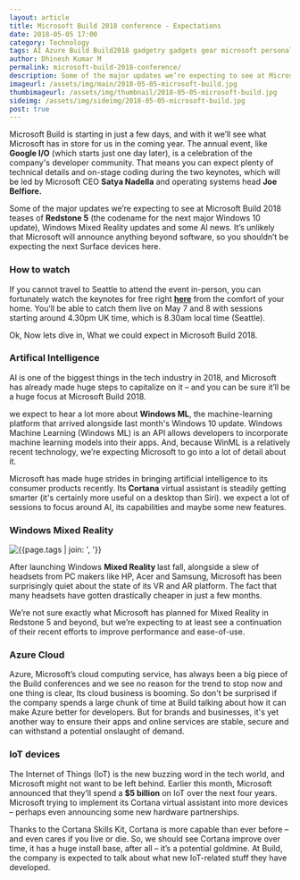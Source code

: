```yaml
---
layout: article
title: Microsoft Build 2018 conference - Expectations
date: 2018-05-05 17:00
category: Technology
tags: AI Azure Build Build2018 gadgetry gadgets gear microsoft personal-computing personalcomputing Windows Windows10
author: Dhinesh Kumar M
permalink: microsoft-build-2018-conference/
description: Some of the major updates we’re expecting to see at Microsoft Build 2018 teases of Redstone 5 (the codename for the next major Windows 10 update), Windows Mixed Reality updates and some AI news.
imageurl: /assets/img/main/2018-05-05-microsoft-build.jpg
thumbimageurl: /assets/img/thumbnail/2018-05-05-microsoft-build.jpg
sideimg: /assets/img/sideimg/2018-05-05-microsoft-build.jpg
post: true
---
```


Microsoft Build is starting in just a few days, and with it we’ll see what Microsoft has in store for us in the coming year. The annual event, like <strong>Google I/O</strong> (which starts just one day later), is a celebration of the company's developer community. That means you can expect plenty of technical details and on-stage coding during the two keynotes, which will be led by Microsoft CEO <strong>Satya Nadella</strong> and operating systems head <strong>Joe Belfiore.</strong>
<br>

Some of the major updates we’re expecting to see at Microsoft Build 2018 teases of <strong>Redstone 5</strong> (the codename for the next major Windows 10 update), Windows Mixed Reality updates and some AI news. It’s unlikely that Microsoft will announce anything beyond software, so you shouldn’t be expecting the next Surface devices here.
<br>

<h3><b>How to watch</b></h3>
If you cannot travel to Seattle to attend the event in-person, you can fortunately watch the keynotes for free right <strong><a href="https://news.microsoft.com/build2018/">here</a></strong> from the comfort of your home. You’ll be able to catch them live on May 7 and 8 with sessions starting around 4.30pm UK time, which is 8.30am local time (Seattle).
<br>

Ok, Now lets dive in, What we could expect in Microsoft Build 2018.
<br>

<h3><b>Artifical Intelligence</b></h3>

AI is one of the biggest things in the tech industry in 2018, and Microsoft has already made huge steps to capitalize on it – and you can be sure it’ll be a huge focus at Microsoft Build 2018. 
<br>

we expect to hear a lot more about <strong>Windows ML</strong>, the machine-learning platform that arrived alongside last month's Windows 10 update. Windows Machine Learning (Windows ML) is an API allows developers to incorporate machine learning models into their apps. And, because WinML is a relatively recent technology, we’re expecting Microsoft to go into a lot of detail about it. 
<br>

Microsoft has made huge strides in bringing artificial intelligence to its consumer products recently. Its <strong>Cortana</strong> virtual assistant is steadily getting smarter (it's certainly more useful on a desktop than Siri). we expect a lot of sessions to focus around AI, its capabilities and maybe some new features.
<br>

<h3><b>Windows Mixed Reality</b></h3>

<div class="article-main-img artimg2">
		<img src="{{ site.baseurl }}/assets/img/main/2018-05-05-microsoft-build-1.jpg" alt="{{page.tags | join: ', '}}">
</div>

After launching Windows <strong>Mixed Reality </strong>last fall, alongside a slew of headsets from PC makers like HP, Acer and Samsung, Microsoft has been surprisingly quiet about the state of its VR and AR platform. The fact that many headsets have gotten drastically cheaper in just a few months. 
<br>

We’re not sure exactly what Microsoft has planned for Mixed Reality in Redstone 5 and beyond, but we’re expecting to at least see a continuation of their recent efforts to improve performance and ease-of-use.
<br>

<h3><b>Azure Cloud</b></h3>

Azure, Microsoft’s cloud computing service, has always been a big piece of the Build conferences and we see no reason for the trend to stop now and one thing is clear, Its cloud business is booming. So don't be surprised if the company spends a large chunk of time at Build talking about how it can make Azure better for developers. But for brands and businesses, it's yet another way to ensure their apps and online services are stable, secure and can withstand a potential onslaught of demand.
<br>

<h3><b>IoT devices</b></h3>

The Internet of Things (IoT) is the new buzzing word in the tech world, and Microsoft might not want to be left behind. Earlier this month, Microsoft announced that they’ll spend a <strong>$5 billion</strong> on IoT over the next four years. Microsoft trying to implement its Cortana virtual assistant into more devices – perhaps even announcing some new hardware partnerships.
<br>

Thanks to the Cortana Skills Kit, Cortana is more capable than ever before – and even cares if you live or die. So, we should see Cortana improve over time, it has a huge install base, after all – it’s a potential goldmine. At Build, the company is expected to talk about what new IoT-related stuff they have developed.